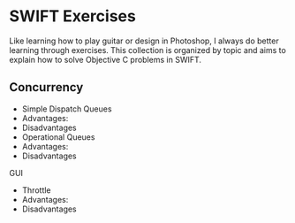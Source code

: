 SWIFT Exercises
===

Like learning how to play guitar or design in Photoshop, I always do better learning through exercises. This collection is organized by topic and aims to explain how to solve Objective C problems in SWIFT. 

Concurrency
- 
- Simple Dispatch Queues
 - Advantages:
 - Disadvantages 
- Operational Queues
 - Advantages:
 - Disadvantages 


GUI
- Throttle
 - Advantages:
 - Disadvantages 

